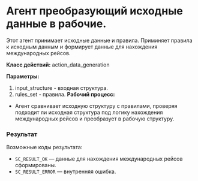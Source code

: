 # Агент преобразующий исходные данные в рабочие.
Этот агент принимает исходные данные и правила. Приминяет правила к исходным данным и формирует данные для нахождения международных рейсов.

**Класс действий:**
action_data_generation

**Параметры:**
1. input_structure - входная структура.
2. rules_set - правила.
**Рабочий процесс:**
- Агент сравнивает исходную структуру с правилами, проверяя подходит ли исходная структура под логику нахождения международных рейсов и преобразует в рабочую структуру.

### Результат
Возможные коды результата:
* `SC_RESULT_OK` — данные для нахождения международных рейсов сформированы.
* `SC_RESULT_ERROR` — внутренняя ошибка.
